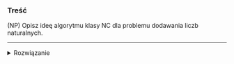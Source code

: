 ### Treść
(NP)
Opisz ideę algorytmu klasy NC dla problemu dodawania liczb naturalnych.

------
<details><summary>Rozwiązanie</summary>
<p>
    
